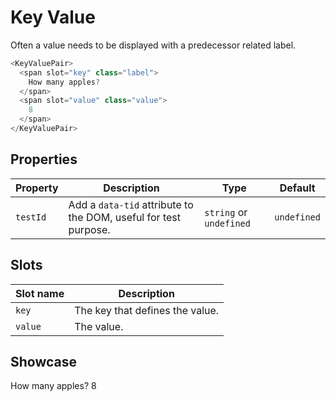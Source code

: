 <script lang="ts">
    import KeyValuePair from "$lib/components/KeyValuePair.svelte";
</script>

# Key Value

Often a value needs to be displayed with a predecessor related label.

```javascript
<KeyValuePair>
  <span slot="key" class="label">
    How many apples?
  </span>
  <span slot="value" class="value">
    8
  </span>
</KeyValuePair>
```

## Properties

| Property | Description                                                     | Type                    | Default     |
| -------- | --------------------------------------------------------------- | ----------------------- | ----------- |
| `testId` | Add a `data-tid` attribute to the DOM, useful for test purpose. | `string` or `undefined` | `undefined` |

## Slots

| Slot name | Description                     |
| --------- | ------------------------------- |
| `key`     | The key that defines the value. |
| `value`   | The value.                      |

## Showcase

<KeyValuePair>
  <span slot="key" class="label">How many apples?</span>
  <span slot="value" class="value">8</span>
</KeyValuePair>
